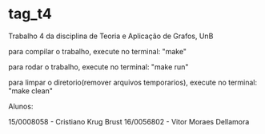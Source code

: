 # tag_t4
Trabalho 4 da disciplina de Teoria e Aplicação de Grafos, UnB

para compilar o trabalho, execute no terminal: "make"

para rodar o trabalho, execute no terminal: "make run"

para limpar o diretorio(remover arquivos temporarios), execute no terminal: "make clean"


Alunos:

15/0008058 - Cristiano Krug Brust
16/0056802 - Vitor Moraes Dellamora
